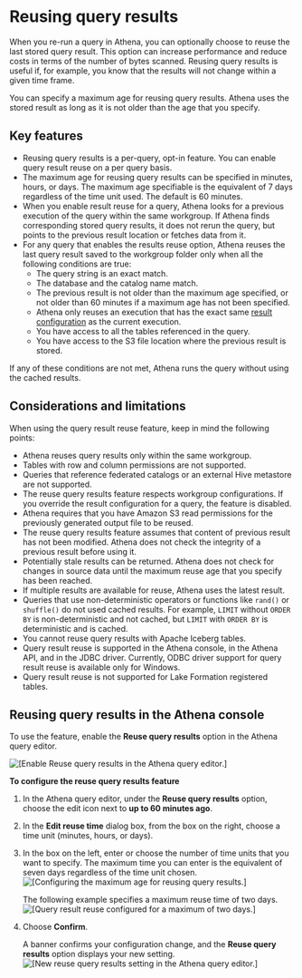 # Reusing query results<a name="reusing-query-results"></a>

When you re\-run a query in Athena, you can optionally choose to reuse the last stored query result\. This option can increase performance and reduce costs in terms of the number of bytes scanned\. Reusing query results is useful if, for example, you know that the results will not change within a given time frame\.

You can specify a maximum age for reusing query results\. Athena uses the stored result as long as it is not older than the age that you specify\.

## Key features<a name="reusing-query-results-key-features"></a>
+ Reusing query results is a per\-query, opt\-in feature\. You can enable query result reuse on a per query basis\.
+ The maximum age for reusing query results can be specified in minutes, hours, or days\. The maximum age specifiable is the equivalent of 7 days regardless of the time unit used\. The default is 60 minutes\.
+ When you enable result reuse for a query, Athena looks for a previous execution of the query within the same workgroup\. If Athena finds corresponding stored query results, it does not rerun the query, but points to the previous result location or fetches data from it\.
+ For any query that enables the results reuse option, Athena reuses the last query result saved to the workgroup folder only when all the following conditions are true:
  + The query string is an exact match\.
  + The database and the catalog name match\.
  + The previous result is not older than the maximum age specified, or not older than 60 minutes if a maximum age has not been specified\.
  + Athena only reuses an execution that has the exact same [result configuration](https://docs.aws.amazon.com/athena/latest/APIReference/API_ResultConfiguration.html) as the current execution\.
  + You have access to all the tables referenced in the query\.
  + You have access to the S3 file location where the previous result is stored\.

If any of these conditions are not met, Athena runs the query without using the cached results\.

## Considerations and limitations<a name="reusing-query-results-considerations-and-limitations"></a>

When using the query result reuse feature, keep in mind the following points:
+ Athena reuses query results only within the same workgroup\.
+ Tables with row and column permissions are not supported\.
+ Queries that reference federated catalogs or an external Hive metastore are not supported\.
+ The reuse query results feature respects workgroup configurations\. If you override the result configuration for a query, the feature is disabled\.
+ Athena requires that you have Amazon S3 read permissions for the previously generated output file to be reused\.
+ The reuse query results feature assumes that content of previous result has not been modified\. Athena does not check the integrity of a previous result before using it\.
+ Potentially stale results can be returned\. Athena does not check for changes in source data until the maximum reuse age that you specify has been reached\.
+ If multiple results are available for reuse, Athena uses the latest result\.
+ Queries that use non\-deterministic operators or functions like `rand()` or `shuffle()` do not used cached results\. For example, `LIMIT` without `ORDER BY` is non\-deterministic and not cached, but `LIMIT` with `ORDER BY` is deterministic and is cached\.
+ You cannot reuse query results with Apache Iceberg tables\.
+ Query result reuse is supported in the Athena console, in the Athena API, and in the JDBC driver\. Currently, ODBC driver support for query result reuse is available only for Windows\.
+ Query result reuse is not supported for Lake Formation registered tables\.

## Reusing query results in the Athena console<a name="reusing-query-results-athena-console"></a>

To use the feature, enable the **Reuse query results** option in the Athena query editor\.

![\[Enable Reuse query results in the Athena query editor.\]](http://docs.aws.amazon.com/athena/latest/ug/images/reusing-query-results-1.png)

**To configure the reuse query results feature**

1. In the Athena query editor, under the **Reuse query results** option, choose the edit icon next to **up to 60 minutes ago**\.

1. In the **Edit reuse time** dialog box, from the box on the right, choose a time unit \(minutes, hours, or days\)\.

1. In the box on the left, enter or choose the number of time units that you want to specify\. The maximum time you can enter is the equivalent of seven days regardless of the time unit chosen\.  
![\[Configuring the maximum age for reusing query results.\]](http://docs.aws.amazon.com/athena/latest/ug/images/reusing-query-results-2.png)

   The following example specifies a maximum reuse time of two days\.  
![\[Query result reuse configured for a maximum of two days.\]](http://docs.aws.amazon.com/athena/latest/ug/images/reusing-query-results-3.png)

1. Choose **Confirm**\.

   A banner confirms your configuration change, and the **Reuse query results** option displays your new setting\.  
![\[New reuse query results setting in the Athena query editor.\]](http://docs.aws.amazon.com/athena/latest/ug/images/reusing-query-results-4.png)